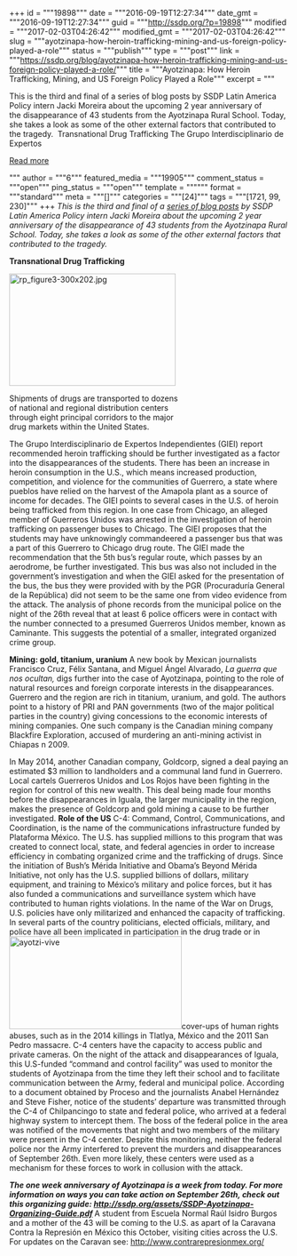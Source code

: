 +++
id = """19898"""
date = """2016-09-19T12:27:34"""
date_gmt = """2016-09-19T12:27:34"""
guid = """http://ssdp.org/?p=19898"""
modified = """2017-02-03T04:26:42"""
modified_gmt = """2017-02-03T04:26:42"""
slug = """ayotzinapa-how-heroin-trafficking-mining-and-us-foreign-policy-played-a-role"""
status = """publish"""
type = """post"""
link = """https://ssdp.org/blog/ayotzinapa-how-heroin-trafficking-mining-and-us-foreign-policy-played-a-role/"""
title = """Ayotzinapa: How Heroin Trafficking, Mining, and US Foreign Policy Played a Role"""
excerpt = """<p>This is the third and final of a series of blog posts by SSDP Latin America Policy intern Jacki Moreira about the upcoming 2 year anniversary of the disappearance of 43 students from the Ayotzinapa Rural School. Today, she takes a look as some of the other external factors that contributed to the tragedy.  Transnational Drug Trafficking The Grupo Interdisciplinario de Expertos</p>
<div class="h10"></div>
<p><a class="more-link2 flat" href="https://ssdp.org/blog/ayotzinapa-how-heroin-trafficking-mining-and-us-foreign-policy-played-a-role/">Read more</a></p>
"""
author = """6"""
featured_media = """19905"""
comment_status = """open"""
ping_status = """open"""
template = """"""
format = """standard"""
meta = """[]"""
categories = """[24]"""
tags = """[1721, 99, 230]"""
+++
<em>This is the third and final of a <a href="http://ssdp.org/news/blog/why-hasnt-there-been-any-justice-for-the-victims-of-ayotzinapa/">series of blog posts</a> by SSDP Latin America Policy intern Jacki Moreira about the upcoming 2 year anniversary of the disappearance of 43 students from the Ayotzinapa Rural School. Today, she takes a look as some of the other external factors that contributed to the tragedy. </em>

<strong>Transnational Drug Trafficking</strong>

<div id="attachment_19907" style="width: 310px" class="wp-caption alignright"><a href="/assets/figure3-300x202-1.jpg"><img class="wp-image-19907 size-medium" src="http://ssdp.org/assets/figure3-300x202-1-300x202.jpg" alt="rp_figure3-300x202.jpg" width="300" height="202" /></a><p class="wp-caption-text">Shipments of drugs are transported to dozens of national and regional distribution centers through eight principal corridors to the major drug markets within the United States.</p></div>

<span style="font-weight: 400;">The Grupo Interdisciplinario de Expertos Independientes (GIEI) report recommended heroin trafficking should be further investigated as a factor into the disappearances of the students. There has been an increase in heroin consumption in the U.S., which means increased production, competition, and violence for the communities of Guerrero, a state where pueblos have relied on the harvest of the Amapola plant as a source of income for decades</span><span style="font-weight: 400;">. The GIEI points to several cases in the U.S. of heroin being trafficked from this region. In one case from Chicago, an alleged member of Guerreros Unidos was arrested in the investigation of heroin trafficking on passenger buses to Chicago</span><span style="font-weight: 400;">. The GIEI proposes that the students may have unknowingly commandeered a passenger bus that was a part of this Guerrero to Chicago drug route. The GIEI made the recommendation that the 5th bus’s regular route, which passes by an aerodrome, be further investigated. This bus was also not included in the government’s investigation and when the GIEI asked for the presentation of the bus, the bus they were provided with by the PGR (Procuraduría General de la República) did not seem to be the same one from video evidence from the attack. The analysis of phone records from the municipal police on the night of the 26th reveal that at least 6 police officers were in contact with the number connected to a presumed Guerreros Unidos member, known as Caminante. This suggests the potential of a smaller, integrated organized crime group.</span>

<b>Mining: gold, titanium, uranium</b><span style="font-weight: 400;">
</span><span style="font-weight: 400;">A new book by Mexican journalists Francisco Cruz, Félix Santana, and Miguel Ángel Alvarado, </span><i><span style="font-weight: 400;">La guerra que nos ocultan,</span></i><span style="font-weight: 400;"> digs further into the case of Ayotzinapa, pointing to the role of natural resources and foreign corporate interests in the disappearances. Guerrero and the region are rich in titanium, uranium, and gold. The authors point to a history of PRI and PAN governments (two of the major political parties in the country) giving concessions to the economic interests of mining companies. One such company is the Canadian mining company Blackfire Exploration, accused of murdering an anti-mining activist in Chiapas n 2009.</span>

<span style="font-weight: 400;">In May 2014, another Canadian company, Goldcorp, signed a deal paying an estimated $3 million to landholders and a communal land fund in Guerrero</span><span style="font-weight: 400;">. Local cartels Guerreros Unidos and Los Rojos have been fighting in the region for control of this new wealth. This deal being made four months before the disappearances in Iguala, the larger municipality in the region, makes the presence of Goldcorp and gold mining a cause to be further investigated. </span><span style="font-weight: 400;">
</span><span style="font-weight: 400;">
</span><b>Role of the US</b> <span style="font-weight: 400;">
</span><span style="font-weight: 400;">C-4: Command, Control, Communications, and Coordination, is the name of the communications infrastructure funded by Plataforma México. The U.S. has supplied millions to this program that was created to connect local, state, and federal agencies in order to increase efficiency in combating organized crime and the trafficking of drugs</span><span style="font-weight: 400;">. Since the initiation of Bush’s Mérida Initiative and Obama’s Beyond Mérida Initiative, not only has the U.S. supplied billions of dollars, military equipment, and training to México’s military and police forces, but it has also funded a communications and surveillance system which have contributed to human rights violations. In the name of the War on Drugs, U.S. policies have only militarized and enhanced the capacity of trafficking. In several parts of the country politicians, elected officials, military, and police have all been implicated in participation in the drug trade or in <a href="/assets/ayotzi-vive.jpeg"><img class=" wp-image-19905 alignleft" src="http://ssdp.org/assets/ayotzi-vive-300x161.jpeg" alt="ayotzi-vive" width="311" height="167" /></a>cover-ups of human rights abuses, such as in the 2014 killings in Tlatlya, México</span><span style="font-weight: 400;"> and the 2011 San Pedro massacre. </span><span style="font-weight: 400;">
</span><span style="font-weight: 400;">
</span><span style="font-weight: 400;">C-4 centers have the capacity to access public and private cameras. On the night of the attack and disappearances of Iguala, this U.S-funded “command and control facility” was used to monitor the students of Ayotzinapa from the time they left their school and to facilitate communication between the Army, federal and municipal police. According to a document obtained by Proceso and the journalists Anabel Hernández and Steve Fisher, notice of the students’ departure was transmitted through the C-4 of Chilpancingo to state and federal police, who arrived at a federal highway system to intercept them. The boss of the federal police in the area was notified of the movements that night and two members of the military were present in the C-4 center. Despite this monitoring, neither the federal police nor the Army interfered to prevent the murders and disappearances of September 26th. Even more likely, these centers were used as a mechanism for these forces to work in collusion with the attack.</span>

<b><i>The one week anniversary of Ayotzinapa is a week from today. For more information on ways you can take action on September 26th, check out this organizing guide: </i></b><a href="http://ssdp.org/assets/SSDP-Ayotzinapa-Organizing-Guide.pdf"><b><i>http://ssdp.org/assets/SSDP-Ayotzinapa-Organizing-Guide.pdf
</i></b></a><span style="font-weight: 400;">
A student from Escuela Normal Raúl Isidro Burgos and a mother of the 43 will be coming to the U.S. as apart of la Caravana Contra la Represión en México this October, visiting cities across the U.S. For updates on the Caravan see: <a href="http://www.contrarepresionmex.org/">http://www.contrarepresionmex.org/</a></span><span style="font-weight: 400;">
</span>
